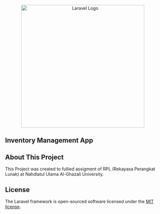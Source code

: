 <p align="center">
<a href="https://laravel.com" target="_blank">
<img src="https://raw.githubusercontent.com/laravel/art/master/logo-lockup/5%20SVG/2%20CMYK/1%20Full%20Color/laravel-logolockup-cmyk-red.svg" width="400" alt="Laravel Logo">
</a>
</p>

## Inventory Management App
## About This Project

This Project was created to fullied assigment of RPL (Rekayasa  Perangkat Lunak) at Nahdlatul Ulama Al-Ghazali University.

## License

The Laravel framework is open-sourced software licensed under the [MIT license](https://opensource.org/licenses/MIT).
